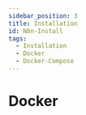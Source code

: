 ```yaml
---
sidebar_position: 3
title: Installation
id: N8n-Install
tags:
  - Installation
  - Docker
  - Docker-Compose
---
```


# Docker

